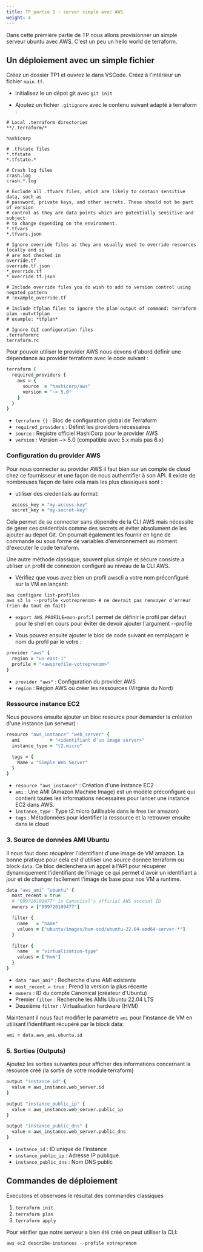 ```yaml
---
title: TP partie 1 - server simple avec AWS
weight: 4
---
```



Dans cette première partie de TP nous allons provisionner un simple serveur ubuntu avec AWS. C'est un peu un hello world de terraform.


## Un déploiement avec un simple fichier

Créez un dossier TP1 et ouvrez le dans VSCode. Créez à l'intérieur un fichier `main.tf`.

- initialisez le un dépot git avec `git init`

- Ajoutez un fichier `.gitignore` avec le contenu suivant adapté à terraform :

```
# Local .terraform directories
**/.terraform/*

hashicorp

# .tfstate files
*.tfstate
*.tfstate.*

# Crash log files
crash.log
crash.*.log

# Exclude all .tfvars files, which are likely to contain sensitive data, such as
# password, private keys, and other secrets. These should not be part of version 
# control as they are data points which are potentially sensitive and subject 
# to change depending on the environment.
*.tfvars
*.tfvars.json

# Ignore override files as they are usually used to override resources locally and so
# are not checked in
override.tf
override.tf.json
*_override.tf
*_override.tf.json

# Include override files you do wish to add to version control using negated pattern
# !example_override.tf

# Include tfplan files to ignore the plan output of command: terraform plan -out=tfplan
# example: *tfplan*

# Ignore CLI configuration files
.terraformrc
terraform.rc
```

Pour pouvoir utiliser le provider AWS nous devons d'abord définir une dépendance au provider terraform avec le code suivant :

```coffee
terraform {
  required_providers {
    aws = {
      source  = "hashicorp/aws"
      version = "~> 5.0"
    }
  }
}
```

- `terraform {}` : Bloc de configuration global de Terraform
- `required_providers` : Définit les providers nécessaires
- `source` : Registre officiel HashiCorp pour le provider AWS
- `version` : Version ~> 5.0 (compatible avec 5.x mais pas 6.x)

### Configuration du provider AWS

Pour nous connecter au provider AWS il faut bien sur un compte de cloud chez ce fournisseur et une façon de nous authentifier à son API. Il existe de nombreuses façon de faire cela mais les plus classiques sont :

- utiliser des credentials au format:

```coffee
  access_key = "my-access-key"
  secret_key = "my-secret-key"
```

Cela permet de se connecter sans dépendre de la CLI AWS mais nécessite de gérer ces crédentials comme des secrets et éviter absolument de les ajouter au dépot Git. On pourrait également les fournir en ligne de commande ou sous forme de variables d'environnement au moment d'executer le code terraform.


Une autre méthode classique, souvent plus simple et sécure consiste a utiliser un profil de connexion configuré au niveau de la CLI AWS.

- Vérifiez que vous avez bien un profil awscli a votre nom préconfiguré sur la VM en lançant:

```
aws configure list-profiles
aws s3 ls --profile <votreprenom> # ne devrait pas renvoyer d'erreur (rien du tout en fait)
```

- `export AWS_PROFILE=mon-profil` permet de définir le profil par défaut pour le shell en cours pour éviter de devoir ajouter l'argument --profile

- Vous pouvez ensuite ajouter le bloc de code suivant en remplaçant le nom du profil par le votre :


```coffee
provider "aws" {
  region = "us-east-1"
  profile = "<awsprofile-votreprenom>"
}
```
- `provider "aws"` : Configuration du provider AWS
- `region` : Région AWS où créer les ressources (Virginie du Nord)

### Ressource instance EC2

Nous pouvons ensuite ajouter un bloc resource pour demander la création d'une instance (un serveur) :

```coffee
resource "aws_instance" "web_server" {
  ami           = "<identifiant d'un image server>"
  instance_type = "t2.micro"

  tags = {
    Name = "Simple Web Server"
  }
}
```
- `resource "aws_instance"` : Création d'une instance EC2
- `ami` : Une AMI (Amazon Machine Image) est un modèle préconfiguré qui contient toutes les informations nécessaires pour lancer une instance EC2 dans AWS.
- `instance_type` : Type t2.micro (utilisable dans le free tier amazon)
- `tags` : Métadonnées pour identifier la ressource et la retrouver ensuite dans le cloud

### 3. Source de données AMI Ubuntu

Il nous faut donc récupérer l'identifiant d'une image de VM amazon. La bonne pratique pour cela est d'utiliser une source donnée terraform ou block `data`. Ce bloc déclenchera un appel à l'API pour récupérer dynamiquement l'identifiant de l'image ce qui permet d'avoir un identifiant a jour et de changer facilement l'image de base pour nos VM a runtime.

```coffee
data "aws_ami" "ubuntu" {
  most_recent = true
  # "099720109477" is Canonical's official AWS account ID
  owners = ["099720109477"]

  filter {
    name   = "name"
    values = ["ubuntu/images/hvm-ssd/ubuntu-22.04-amd64-server-*"]
  }

  filter {
    name   = "virtualization-type"
    values = ["hvm"]
  }
}
```

- `data "aws_ami"` : Recherche d'une AMI existante
- `most_recent = true` : Prend la version la plus récente
- `owners` : ID du compte Canonical (créateur d'Ubuntu)
- Premier `filter` : Recherche les AMIs Ubuntu 22.04 LTS
- Deuxième `filter` : Virtualisation hardware (HVM)


Maintenant il nous faut modifier le paramètre `ami` pour l'instance de VM en utilisant l'identifiant récupéré par le block data:

```coffee
ami = data.aws_ami.ubuntu.id
```


### 5. Sorties (Outputs)

Ajoutez les sorties suivantes pour afficher des informations concernant la resource créé (la sortie de votre module terraform)

```coffee
output "instance_id" {
  value = aws_instance.web_server.id
}

output "instance_public_ip" {
  value = aws_instance.web_server.public_ip
}

output "instance_public_dns" {
  value = aws_instance.web_server.public_dns
}
```

- `instance_id` : ID unique de l'instance
- `instance_public_ip` : Adresse IP publique
- `instance_public_dns` : Nom DNS public

## Commandes de déploiement

Executons et observons le résultat des commandes classiques

1. `terraform init`
2. `terraform plan` 
3. `terraform apply`


Pour vérifier que notre serveur a bien été créé on peut utiliser la CLI: 

`aws ec2 describe-instances --profile votreprenom`
